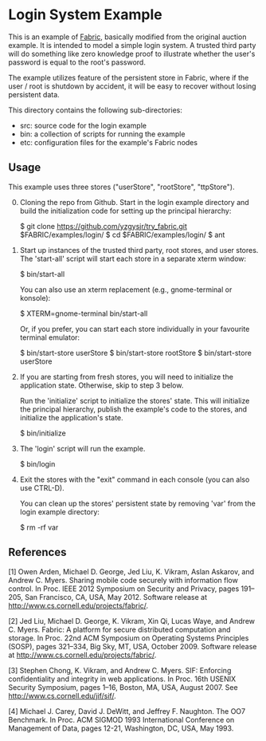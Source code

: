 # Login System Example

This is an example of [Fabric](https://github.com/apl-cornell/fabric),
basically modified from the original auction example.
It is intended to model a simple login system. A trusted
third party will do something like zero knowledge proof to illustrate
whether the user's password is equal to the root's password.

The example utilizes feature of the persistent store in Fabric, where
if the user / root is shutdown by accident, it will be easy to recover
without losing persistent data.

This directory contains the following sub-directories:

  - src: source code for the login example
  - bin: a collection of scripts for running the example
  - etc: configuration files for the example's Fabric nodes

## Usage

This example uses three stores ("userStore", "rootStore", "ttpStore").

  0. Cloning the repo from Github.
     Start in the login example directory and build the initialization
     code for setting up the principal hierarchy:

        $ git clone https://github.com/yzgysjr/try_fabric.git $FABRIC/examples/login/
        $ cd $FABRIC/examples/login/
        $ ant

  1. Start up instances of the trusted third party, root stores,
     and user stores. The 'start-all' script will start each store
     in a separate xterm window:

        $ bin/start-all

     You can also use an xterm replacement (e.g., gnome-terminal or
     konsole):

        $ XTERM=gnome-terminal bin/start-all

     Or, if you prefer, you can start each store individually in your
     favourite terminal emulator:

        $ bin/start-store userStore
        $ bin/start-store rootStore
        $ bin/start-store userStore

  2. If you are starting from fresh stores, you will need to initialize
     the application state. Otherwise, skip to step 3 below.

     Run the 'initialize' script to initialize the stores' state. This
     will initialize the principal hierarchy, publish the example's code
     to the stores, and initialize the application's state.

        $ bin/initialize

  3. The 'login' script will run the example.

        $ bin/login

  4. Exit the stores with the "exit" command in each console (you can
     also use CTRL-D).

     You can clean up the stores' persistent state by removing 'var'
     from the login example directory:

        $ rm -rf var

## References
[1] Owen Arden, Michael D. George, Jed Liu, K. Vikram, Aslan Askarov,
    and Andrew C. Myers. Sharing mobile code securely with information
    flow control. In Proc. IEEE 2012 Symposium on Security and Privacy,
    pages 191–205, San Francisco, CA, USA, May 2012. Software release
    at <http://www.cs.cornell.edu/projects/fabric/>.

[2] Jed Liu, Michael D. George, K. Vikram, Xin Qi, Lucas Waye, and
    Andrew C. Myers. Fabric: A platform for secure distributed
    computation and storage. In Proc. 22nd ACM Symposium on Operating
    Systems Principles (SOSP), pages 321–334, Big Sky, MT, USA, October
    2009. Software release at
          <http://www.cs.cornell.edu/projects/fabric/>.

[3] Stephen Chong, K. Vikram, and Andrew C. Myers. SIF: Enforcing
    confidentiality and integrity in web applications. In Proc. 16th
    USENIX Security Symposium, pages 1–16, Boston, MA, USA, August
    2007. See <http://www.cs.cornell.edu/jif/sif/>.

[4] Michael J. Carey, David J. DeWitt, and Jeffrey F. Naughton. The OO7
    Benchmark. In Proc. ACM SIGMOD 1993 International Conference on
    Management of Data, pages 12-21, Washington, DC, USA, May 1993.
